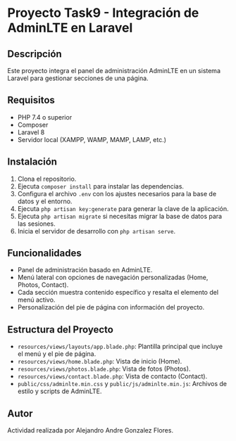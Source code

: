# Proyecto Task9 - Integración de AdminLTE en Laravel

## Descripción
Este proyecto integra el panel de administración AdminLTE en un sistema Laravel para gestionar secciones de una página.

## Requisitos
- PHP 7.4 o superior
- Composer
- Laravel 8
- Servidor local (XAMPP, WAMP, MAMP, LAMP, etc.)

## Instalación
1. Clona el repositorio.
2. Ejecuta `composer install` para instalar las dependencias.
3. Configura el archivo `.env` con los ajustes necesarios para la base de datos y el entorno.
4. Ejecuta `php artisan key:generate` para generar la clave de la aplicación.
5. Ejecuta `php artisan migrate` si necesitas migrar la base de datos para las sesiones.
6. Inicia el servidor de desarrollo con `php artisan serve`.

## Funcionalidades
- Panel de administración basado en AdminLTE.
- Menú lateral con opciones de navegación personalizadas (Home, Photos, Contact).
- Cada sección muestra contenido específico y resalta el elemento del menú activo.
- Personalización del pie de página con información del proyecto.

## Estructura del Proyecto
- `resources/views/layouts/app.blade.php`: Plantilla principal que incluye el menú y el pie de página.
- `resources/views/home.blade.php`: Vista de inicio (Home).
- `resources/views/photos.blade.php`: Vista de fotos (Photos).
- `resources/views/contact.blade.php`: Vista de contacto (Contact).
- `public/css/adminlte.min.css` y `public/js/adminlte.min.js`: Archivos de estilo y scripts de AdminLTE.

## Autor
Actividad realizada por Alejandro Andre Gonzalez Flores.
